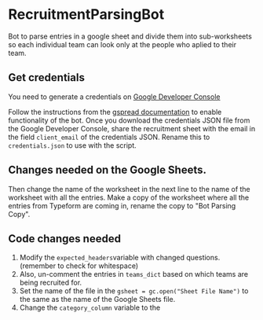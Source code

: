 # RecruitmentParsingBot
 
Bot to parse entries in a google sheet and divide them into sub-worksheets so each individual team can look only at the people who aplied to their team.

## Get credentials

You need to generate a credentials on [Google Developer Console](https://console.cloud.google.com/)

Follow the instructions from the [gspread documentation](https://docs.gspread.org/en/latest/oauth2.html#enable-api-access-for-a-project) to enable functionality of the bot.
Once you download the credentials JSON file from the Google Developer Console, share the recruitment sheet with the email in the field `client_email` of the credentials JSON. Rename this to `credentials.json` to use with the script.

## Changes needed on the Google Sheets.
 Then change the name of the worksheet in the next line to the name of the worksheet with all the entries. Make a copy of the worksheet where all the entries from Typeform are coming in, rename the copy to "Bot Parsing Copy".

## Code changes needed 

1. Modify the `expected_headers`variable with changed questions. (remember to check for whitespace)
2. Also, un-comment the entries in `teams_dict` based on which teams are being recruited for.
3. Set the name of the file in the `gsheet = gc.open("Sheet File Name")` to the same as the name of the Google Sheets file.
4. Change the `category_column` variable to the 